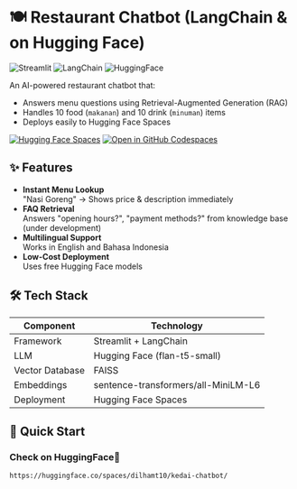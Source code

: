 # 🍽️ Restaurant Chatbot (LangChain & on Hugging Face)

![Streamlit](https://img.shields.io/badge/Streamlit-FF4B4B?style=for-the-badge&logo=Streamlit&logoColor=white)
![LangChain](https://img.shields.io/badge/LangChain-00A67E?style=for-the-badge)
![HuggingFace](https://img.shields.io/badge/Hugging%20Face-FFD21F?style=for-the-badge&logo=huggingface&logoColor=black)

An AI-powered restaurant chatbot that:
- Answers menu questions using Retrieval-Augmented Generation (RAG)
- Handles 10 food (`makanan`) and 10 drink (`minuman`) items
- Deploys easily to Hugging Face Spaces

[![Hugging Face Spaces](https://img.shields.io/badge/🤗%20Hugging%20Face-Spaces-blue)](https://huggingface.co/spaces/your-username/your-space-name)
[![Open in GitHub Codespaces](https://img.shields.io/badge/GitHub-Codespaces-181717?style=flat&logo=github)](https://codespaces.new/your-repo-link)

## ✨ Features

- **Instant Menu Lookup**  
  "Nasi Goreng" → Shows price & description immediately
- **FAQ Retrieval**  
  Answers "opening hours?", "payment methods?" from knowledge base (under development)
- **Multilingual Support**  
  Works in English and Bahasa Indonesia
- **Low-Cost Deployment**  
  Uses free Hugging Face models

## 🛠️ Tech Stack

| Component           | Technology                          |
|---------------------|-------------------------------------|
| Framework           | Streamlit + LangChain               |
| LLM                 | Hugging Face (flan-t5-small)        |
| Vector Database     | FAISS                               |
| Embeddings          | sentence-transformers/all-MiniLM-L6 |
| Deployment          | Hugging Face Spaces                 |

## 🚀 Quick Start

### Check on HuggingFace🤗
```bash
https://huggingface.co/spaces/dilhamt10/kedai-chatbot/
